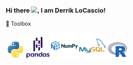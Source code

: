 ### Hi there <img src="https://raw.githubusercontent.com/MartinHeinz/MartinHeinz/master/wave.gif" width="30px">, I am Derrik LoCascio!


🧰 Toolbox

<img src="https://github.com/devicons/devicon/blob/master/icons/python/python-original.svg" alt="Python logo" width="50" height="50" /> <img 
src="https://github.com/devicons/devicon/blob/master/icons/pandas/pandas-original-wordmark.svg" alt="Pandas logo" width="60" height="60" /> <img
src="https://github.com/devicons/devicon/blob/master/icons/numpy/numpy-original-wordmark.svg" alt="Numpy logo" width="70" height="70" /> <img
src="https://github.com/devicons/devicon/blob/master/icons/mysql/mysql-original-wordmark.svg" alt="MySQL logo" width="70" height="70" /> <img
src="https://github.com/devicons/devicon/blob/master/icons/r/r-original.svg" alt="R logo" width="50" height="50" />

<!--
**dloc17/dloc17** is a ✨ _special_ ✨ repository because its `README.md` (this file) appears on your GitHub profile.

Here are some ideas to get you started:

- 🔭 I’m currently working on ...
- 🌱 I’m currently learning ...
- 👯 I’m looking to collaborate on ...
- 🤔 I’m looking for help with ...
- 💬 Ask me about ...
- 📫 How to reach me: ...
- 😄 Pronouns: ...
- ⚡ Fun fact: ...
-->
